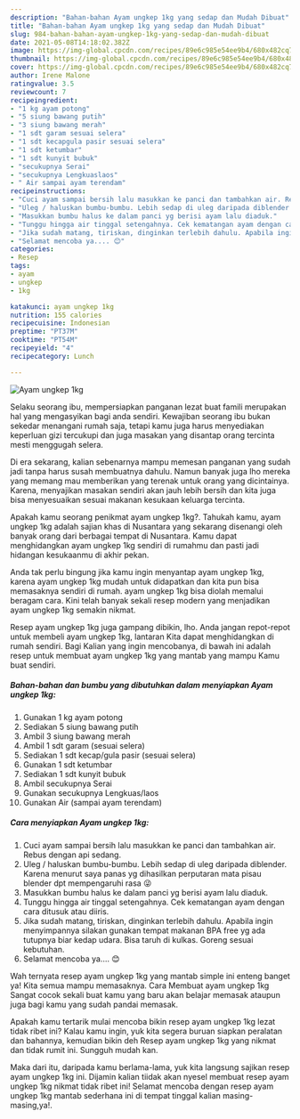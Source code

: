 ```yaml
---
description: "Bahan-bahan Ayam ungkep 1kg yang sedap dan Mudah Dibuat"
title: "Bahan-bahan Ayam ungkep 1kg yang sedap dan Mudah Dibuat"
slug: 984-bahan-bahan-ayam-ungkep-1kg-yang-sedap-dan-mudah-dibuat
date: 2021-05-08T14:18:02.382Z
image: https://img-global.cpcdn.com/recipes/89e6c985e54ee9b4/680x482cq70/ayam-ungkep-1kg-foto-resep-utama.jpg
thumbnail: https://img-global.cpcdn.com/recipes/89e6c985e54ee9b4/680x482cq70/ayam-ungkep-1kg-foto-resep-utama.jpg
cover: https://img-global.cpcdn.com/recipes/89e6c985e54ee9b4/680x482cq70/ayam-ungkep-1kg-foto-resep-utama.jpg
author: Irene Malone
ratingvalue: 3.5
reviewcount: 7
recipeingredient:
- "1 kg ayam potong"
- "5 siung bawang putih"
- "3 siung bawang merah"
- "1 sdt garam sesuai selera"
- "1 sdt kecapgula pasir sesuai selera"
- "1 sdt ketumbar"
- "1 sdt kunyit bubuk"
- "secukupnya Serai"
- "secukupnya Lengkuaslaos"
- " Air sampai ayam terendam"
recipeinstructions:
- "Cuci ayam sampai bersih lalu masukkan ke panci dan tambahkan air. Rebus dengan api sedang."
- "Uleg / haluskan bumbu-bumbu. Lebih sedap di uleg daripada diblender. Karena menurut saya panas yg dihasilkan perputaran mata pisau blender dpt mempengaruhi rasa 😜"
- "Masukkan bumbu halus ke dalam panci yg berisi ayam lalu diaduk."
- "Tunggu hingga air tinggal setengahnya. Cek kematangan ayam dengan cara ditusuk atau diiris."
- "Jika sudah matang, tiriskan, dinginkan terlebih dahulu. Apabila ingin menyimpannya silakan gunakan tempat makanan BPA free yg ada tutupnya biar kedap udara. Bisa taruh di kulkas. Goreng sesuai kebutuhan."
- "Selamat mencoba ya.... 😊"
categories:
- Resep
tags:
- ayam
- ungkep
- 1kg

katakunci: ayam ungkep 1kg 
nutrition: 155 calories
recipecuisine: Indonesian
preptime: "PT37M"
cooktime: "PT54M"
recipeyield: "4"
recipecategory: Lunch

---
```



![Ayam ungkep 1kg](https://img-global.cpcdn.com/recipes/89e6c985e54ee9b4/680x482cq70/ayam-ungkep-1kg-foto-resep-utama.jpg)

Selaku seorang ibu, mempersiapkan panganan lezat buat famili merupakan hal yang mengasyikan bagi anda sendiri. Kewajiban seorang ibu bukan sekedar menangani rumah saja, tetapi kamu juga harus menyediakan keperluan gizi tercukupi dan juga masakan yang disantap orang tercinta mesti menggugah selera.

Di era  sekarang, kalian sebenarnya mampu memesan panganan yang sudah jadi tanpa harus susah membuatnya dahulu. Namun banyak juga lho mereka yang memang mau memberikan yang terenak untuk orang yang dicintainya. Karena, menyajikan masakan sendiri akan jauh lebih bersih dan kita juga bisa menyesuaikan sesuai makanan kesukaan keluarga tercinta. 



Apakah kamu seorang penikmat ayam ungkep 1kg?. Tahukah kamu, ayam ungkep 1kg adalah sajian khas di Nusantara yang sekarang disenangi oleh banyak orang dari berbagai tempat di Nusantara. Kamu dapat menghidangkan ayam ungkep 1kg sendiri di rumahmu dan pasti jadi hidangan kesukaanmu di akhir pekan.

Anda tak perlu bingung jika kamu ingin menyantap ayam ungkep 1kg, karena ayam ungkep 1kg mudah untuk didapatkan dan kita pun bisa memasaknya sendiri di rumah. ayam ungkep 1kg bisa diolah memalui beragam cara. Kini telah banyak sekali resep modern yang menjadikan ayam ungkep 1kg semakin nikmat.

Resep ayam ungkep 1kg juga gampang dibikin, lho. Anda jangan repot-repot untuk membeli ayam ungkep 1kg, lantaran Kita dapat menghidangkan di rumah sendiri. Bagi Kalian yang ingin mencobanya, di bawah ini adalah resep untuk membuat ayam ungkep 1kg yang mantab yang mampu Kamu buat sendiri.

<!--inarticleads1-->

##### Bahan-bahan dan bumbu yang dibutuhkan dalam menyiapkan Ayam ungkep 1kg:

1. Gunakan 1 kg ayam potong
1. Sediakan 5 siung bawang putih
1. Ambil 3 siung bawang merah
1. Ambil 1 sdt garam (sesuai selera)
1. Sediakan 1 sdt kecap/gula pasir (sesuai selera)
1. Gunakan 1 sdt ketumbar
1. Sediakan 1 sdt kunyit bubuk
1. Ambil secukupnya Serai
1. Gunakan secukupnya Lengkuas/laos
1. Gunakan  Air (sampai ayam terendam)




<!--inarticleads2-->

##### Cara menyiapkan Ayam ungkep 1kg:

1. Cuci ayam sampai bersih lalu masukkan ke panci dan tambahkan air. Rebus dengan api sedang.
1. Uleg / haluskan bumbu-bumbu. Lebih sedap di uleg daripada diblender. Karena menurut saya panas yg dihasilkan perputaran mata pisau blender dpt mempengaruhi rasa 😜
1. Masukkan bumbu halus ke dalam panci yg berisi ayam lalu diaduk.
1. Tunggu hingga air tinggal setengahnya. Cek kematangan ayam dengan cara ditusuk atau diiris.
1. Jika sudah matang, tiriskan, dinginkan terlebih dahulu. Apabila ingin menyimpannya silakan gunakan tempat makanan BPA free yg ada tutupnya biar kedap udara. Bisa taruh di kulkas. Goreng sesuai kebutuhan.
1. Selamat mencoba ya.... 😊




Wah ternyata resep ayam ungkep 1kg yang mantab simple ini enteng banget ya! Kita semua mampu memasaknya. Cara Membuat ayam ungkep 1kg Sangat cocok sekali buat kamu yang baru akan belajar memasak ataupun juga bagi kamu yang sudah pandai memasak.

Apakah kamu tertarik mulai mencoba bikin resep ayam ungkep 1kg lezat tidak ribet ini? Kalau kamu ingin, yuk kita segera buruan siapkan peralatan dan bahannya, kemudian bikin deh Resep ayam ungkep 1kg yang nikmat dan tidak rumit ini. Sungguh mudah kan. 

Maka dari itu, daripada kamu berlama-lama, yuk kita langsung sajikan resep ayam ungkep 1kg ini. Dijamin kalian tiidak akan nyesel membuat resep ayam ungkep 1kg nikmat tidak ribet ini! Selamat mencoba dengan resep ayam ungkep 1kg mantab sederhana ini di tempat tinggal kalian masing-masing,ya!.

